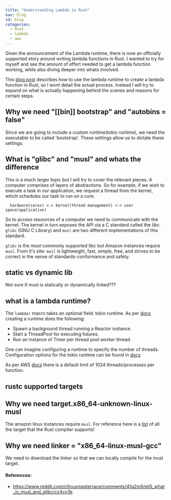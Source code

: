 ```yaml
---
title: "Understanding Lambda in Rust"
nav: blog
id: blog
categories:
  - Rust
  - lambda
  - aws
---
```



Given the announcement of the Lambda runtime, there is now an officially supported story around writing lambda functions in Rust. I wanted to try for myself and see the amount of effort needed to get a lambda function working, while also diving deeper into whats involved.

This [blog post](https://aws.amazon.com/blogs/opensource/rust-runtime-for-aws-lambda/) describes how to use the lambda runtime to create a lambda function in Rust, so I wont detail the actual process. Instead I will try to expand on what is actually happening behind the scenes and reasons for certain steps.

## Why we need "[[bin]] bootstrap" and "autobins = false"
Since we are going to include a custom runtime(tokio runtime), we need the executable to be called 'bootstrap'. These settings allow us to dictate these settings.

## What is "glibc" and "musl" and whats the difference
This is a much larger topic but I will try to cover the relevant pieces. A computer comprises of layers of abstractions. So for example, if we wish to execute a task in our application, we request a thread from the kernel, which schedules our task to run on a core.

```
  hardware(cores) <-> kernel(thread management) <-> user space(application)
```

So to access resources of a computer we need to communicate with the kernel. The kernel in turn exposes the API via a C standard called the *libc*. `glibc` (GNU C Library) and `musl` are two different implementations of this standard.

`glibc` is the most commonly supported libc but Amazon instances require `musl`. From it's site: `musl` is lightweight, fast, simple, free, and strives to be correct in the sense of standards-conformance and safety.

## static vs dynamic lib
Not sure if musl is statically or dynamically linked???

## what is a lambda runtime?
The `lambda!` macro takes an optional field: tokio runtime. As per [docs](https://docs.rs/tokio/0.1.13/tokio/runtime/index.html) creating a runtime does the following:
- Spawn a background thread running a Reactor instance.
- Start a ThreadPool for executing futures.
- Run an instance of Timer per thread pool worker thread.

One can imagine configuring a runtime to specify the number of threads. Configuration options for the tokio runtime can be found in [docs](https://docs.rs/tokio/0.1.13/tokio/runtime/struct.Builder.html)

As per AWS [docs](https://docs.aws.amazon.com/lambda/latest/dg/limits.html) there is a default limit of 1024 threads/processes per function.

## rustc supported targets

## Why we need target.x86_64-unknown-linux-musl
The amazon linux instances require `musl`. For reference here is a [list](https://forge.rust-lang.org/platform-support.html) of all the target that the Rust compiler supports!

## Why we need linker = "x86_64-linux-musl-gcc"
We need to download the linker so that we can locally compile for the musl target.

#### References:
- https://www.reddit.com/r/linuxmasterrace/comments/41q2m9/eli5_what_is_musl_and_glibc/cz4cy3k
